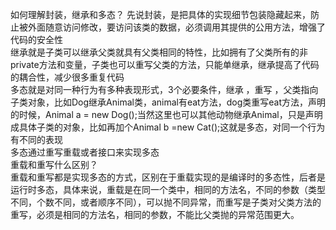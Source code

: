 如何理解封装，继承和多态？
先说封装，是把具体的实现细节包装隐藏起来，防止被外面随意访问修改，要访问该类的数据，必须调用其提供的公用方法，增强了代码的安全性  
继承就是子类可以继承父类就具有父类相同的特性，比如拥有了父类所有的非private方法和变量，子类也可以重写父类的方法，只能单继承，继承提高了代码的耦合性，减少很多重复代码  
多态就是对同一种行为有多种表现形式，3个必要条件，继承 ，重写 ，父类指向子类对象，比如Dog继承Animal类，animal有eat方法，dog类重写eat方法，声明的时候，Animal a = new Dog();当然这里也可以其他动物继承Animal，只是声明成具体子类的对象，比如再加个Animal b =new Cat();这就是多态，对同一个行为有不同的表现  
多态通过重写重载或者接口来实现多态  
重载和重写什么区别？  
重载和重写都是实现多态的方式，区别在于重载实现的是编译时的多态性，后者是运行时多态，具体来说，重载是在同一个类中，相同的方法名，不同的参数（类型不同，个数不同，或者顺序不同），可以抛不同异常，而重写是子类对父类方法的重写，必须是相同的方法名，相同的参数，不能比父类抛的异常范围更大。  

